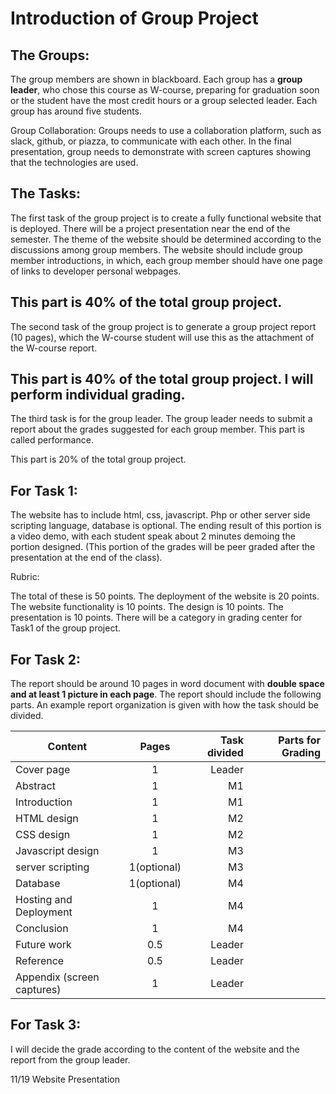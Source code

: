 # Introduction of Group Project

## The Groups: 
The group members are shown in blackboard. Each group has a **group leader**, who chose this course as W-course, preparing for graduation soon or the student have the most credit hours or a group selected leader. Each group has around five students.

Group Collaboration: Groups needs to use a collaboration platform, such as slack, github, or piazza, to communicate with each other. In the final presentation, group needs to demonstrate with screen captures showing that the technologies are used.

## The Tasks:

The first task of the group project is to create a fully functional website that is deployed. There will be a project presentation near the end of the semester. The theme of the website should be determined according to the discussions among group members. The website should include group member introductions, in which, each group member should have one page of links to developer personal webpages. 

## This part is 40% of the total group project.

The second task of the group project is to generate a group project report (10 pages), which the W-course student will use this as the attachment of the W-course report. 

## This part is 40% of the total group project. I will perform individual grading. 

The third task is for the group leader. The group leader needs to submit a report about the grades suggested for each group member. This part is called performance. 

This part is 20% of the total group project.

## For Task 1:

The website has to include html, css, javascript. Php or other server side scripting language, database is optional. The ending result of this portion is a video demo, with each student speak about 2 minutes demoing the portion designed. (This portion of the grades will be peer graded after the presentation at the end of the class). 

Rubric:

The total of these is 50 points. The deployment of the website is 20 points. The website functionality is 10 points. The design is 10 points. The presentation is 10 points.
There will be a category in grading center for Task1 of the group project. 






## For Task 2:

The report should be around 10 pages in word document with **double space and at least 1 picture in each page**. The report should include the following parts. An example report organization is given with how the task should be divided. 

| Content                   | Pages	    | Task divided	| Parts for Grading |
| --------------------------|:---------:| -------------:| -----------------:|
| Cover page	            |  1        | Leader	    |                   |
| Abstract	                |  1        |   M1          |	                |
| Introduction              |  1	    |   M1          |                   |
| HTML design               |  1	    |   M2          |                   |
| CSS design                |  1        |	M2          |                   |
| Javascript design         |  1	    |   M3          |                   |
| server scripting          |1(optional)|	M3          |                   |
| Database                  |1(optional)|	M4          |                   |
| Hosting and Deployment	|  1        |	M4          |                   |
| Conclusion                |  1	    |   M4	        |                   |
| Future work	            |  0.5	    | Leader        |                   |
| Reference                 |  0.5      | Leader        |                   |
| Appendix (screen captures)|  1	    | Leader        |                   |

## For Task 3:

I will decide the grade according to the content of the website and the report from the group leader. 
 
11/19 Website Presentation 
